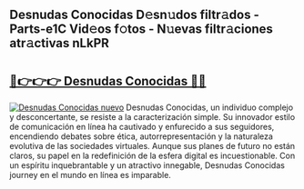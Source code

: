 ## Desnudas Conocidas D𝚎sn𝚞dos filtr𝚊dos - Parts-e1C Vid𝚎os f𝚘tos - N𝚞evas filtr𝚊ciones atr𝚊ctivas nLkPR

# <h2><a href="http://mb8701o.tromn.icu/?c=Desnudas+Conocidas">🔗👉👉👉 Desnudas Conocidas 🔗🔗</a></h2>

[![Desnudas Conocidas nuevo](https://i.imgur.com/pEAQMta.gif)](http://mb8701o.tromn.icu/?c=Desnudas+Conocidas)
Desnudas Conocidas, un individuo complejo y desconcertante, se resiste a la caracterización simple. Su innovador estilo de comunicación en línea ha cautivado y enfurecido a sus seguidores, encendiendo debates sobre ética, autorrepresentación y la naturaleza evolutiva de las sociedades virtuales. Aunque sus planes de futuro no están claros, su papel en la redefinición de la esfera digital es incuestionable. Con un espíritu inquebrantable y un atractivo innegable, Desnudas Conocidas journey en el mundo en línea es imparable.
